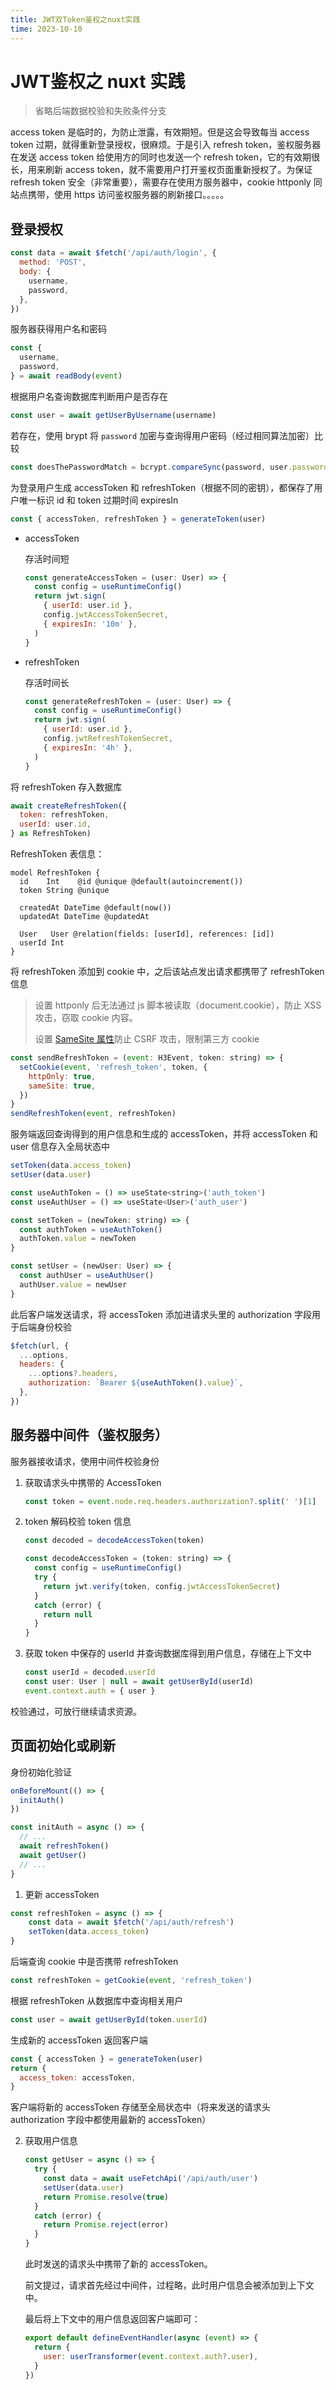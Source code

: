 ```yaml
---
title: JWT双Token鉴权之nuxt实践
time: 2023-10-10
---
```


# JWT鉴权之 nuxt 实践

>  省略后端数据校验和失败条件分支

access token 是临时的，为防止泄露，有效期短。但是这会导致每当 access token 过期，就得重新登录授权，很麻烦。于是引入 refresh token，鉴权服务器在发送 access token 给使用方的同时也发送一个 refresh token，它的有效期很长，用来刷新 access token，就不需要用户打开鉴权页面重新授权了。为保证 refresh token 安全（非常重要），需要存在使用方服务器中，cookie httponly 同站点携带，使用 https 访问鉴权服务器的刷新接口。。。。。

## 登录授权

```javascript
const data = await $fetch('/api/auth/login', {
  method: 'POST',
  body: {
    username,
    password,
  },
})
```

服务器获得用户名和密码

```javascript
const {
  username,
  password,
} = await readBody(event)
```

根据用户名查询数据库判断用户是否存在

```javascript
const user = await getUserByUsername(username)
```

若存在，使用 brypt 将 `password` 加密与查询得用户密码（经过相同算法加密）比较

```javascript
const doesThePasswordMatch = bcrypt.compareSync(password, user.password)
```

为登录用户生成 accessToken 和 refreshToken（根据不同的密钥），都保存了用户唯一标识 id 和 token 过期时间 expiresIn

```javascript
const { accessToken, refreshToken } = generateToken(user)
```

- accessToken

  存活时间短

  ```javascript
  const generateAccessToken = (user: User) => {
    const config = useRuntimeConfig()
    return jwt.sign(
      { userId: user.id },
      config.jwtAccessTokenSecret,
      { expiresIn: '10m' },
    )
  }
  ```

- refreshToken

  存活时间长

  ```javascript
  const generateRefreshToken = (user: User) => {
    const config = useRuntimeConfig()
    return jwt.sign(
      { userId: user.id },
      config.jwtRefreshTokenSecret,
      { expiresIn: '4h' },
    )
  }
  ```

将 refreshToken 存入数据库

```javascript
await createRefreshToken({
  token: refreshToken,
  userId: user.id,
} as RefreshToken)
```

RefreshToken 表信息：

```
model RefreshToken {
  id    Int    @id @unique @default(autoincrement())
  token String @unique

  createdAt DateTime @default(now())
  updatedAt DateTime @updatedAt

  User   User @relation(fields: [userId], references: [id])
  userId Int
}
```

将 refreshToken 添加到 cookie 中，之后该站点发出请求都携带了 refreshToken 信息

> 设置 httponly 后无法通过 js 脚本被读取（document.cookie），防止 XSS 攻击，窃取 cookie 内容。
>
> 设置 [SameSite 属性](https://www.ruanyifeng.com/blog/2019/09/cookie-samesite.html)防止 CSRF 攻击，限制第三方 cookie

```javascript
const sendRefreshToken = (event: H3Event, token: string) => {
  setCookie(event, 'refresh_token', token, {
    httpOnly: true,
    sameSite: true,
  })
}
sendRefreshToken(event, refreshToken)
```

服务端返回查询得到的用户信息和生成的 accessToken，并将 accessToken 和 user 信息存入全局状态中

```javascript
setToken(data.access_token)
setUser(data.user)
```

```javascript
const useAuthToken = () => useState<string>('auth_token')
const useAuthUser = () => useState<User>('auth_user')

const setToken = (newToken: string) => {
  const authToken = useAuthToken()
  authToken.value = newToken
}

const setUser = (newUser: User) => {
  const authUser = useAuthUser()
  authUser.value = newUser
}
```

此后客户端发送请求，将 accessToken 添加进请求头里的 authorization 字段用于后端身份校验

```javascript
$fetch(url, {
  ...options,
  headers: {
    ...options?.headers,
    authorization: `Bearer ${useAuthToken().value}`,
  },
})
```

## 服务器中间件（鉴权服务）

服务器接收请求，使用中间件校验身份

1. 获取请求头中携带的 AccessToken

   ```javascript
   const token = event.node.req.headers.authorization?.split(' ')[1]
   ```

2. token 解码校验 token 信息

    ```javascript
    const decoded = decodeAccessToken(token)
    ```

    ```javascript
    const decodeAccessToken = (token: string) => {
      const config = useRuntimeConfig()
      try {
        return jwt.verify(token, config.jwtAccessTokenSecret)
      }
      catch (error) {
        return null
      }
    }
    ```

3. 获取 token 中保存的 userId 并查询数据库得到用户信息，存储在上下文中

    ```javascript
    const userId = decoded.userId
    const user: User | null = await getUserById(userId)
    event.context.auth = { user }
    ```

校验通过，可放行继续请求资源。



## 页面初始化或刷新

身份初始化验证

```javascript
onBeforeMount(() => {
  initAuth()
})
```

```javascript
const initAuth = async () => {
  // ...
  await refreshToken()
  await getUser()
  // ...
}
```

1. 更新 accessToken

```javascript
const refreshToken = async () => {
    const data = await $fetch('/api/auth/refresh')
    setToken(data.access_token)
}
```

后端查询 cookie 中是否携带 refreshToken
```javascript
const refreshToken = getCookie(event, 'refresh_token')
```

根据 refreshToken 从数据库中查询相关用户

```javascript
const user = await getUserById(token.userId)
```

生成新的 accessToken 返回客户端

```javascript
const { accessToken } = generateToken(user)
return {
  access_token: accessToken,
}
```

客户端将新的 accessToken 存储至全局状态中（将来发送的请求头 authorization 字段中都使用最新的 accessToken）



2. 获取用户信息

    ```javascript
    const getUser = async () => {
      try {
        const data = await useFetchApi('/api/auth/user')
        setUser(data.user)
        return Promise.resolve(true)
      }
      catch (error) {
        return Promise.reject(error)
      }
    }
    ```
    此时发送的请求头中携带了新的 accessToken。
    
    前文提过，请求首先经过中间件，过程略，此时用户信息会被添加到上下文中。
    
    最后将上下文中的用户信息返回客户端即可：
    
    ```javascript
    export default defineEventHandler(async (event) => {
      return {
        user: userTransformer(event.context.auth?.user),
      }
    })
    
    ```
    
    



​		





